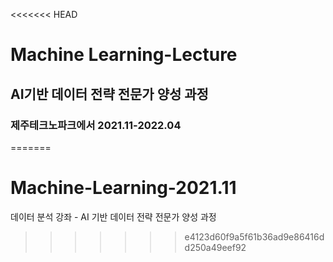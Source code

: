 <<<<<<< HEAD
# Machine Learning-Lecture

## AI기반 데이터 전략 전문가 양성 과정

### 제주테크노파크에서 2021.11-2022.04
=======
# Machine-Learning-2021.11
데이터 분석 강좌 - AI 기반 데이터 전략 전문가 양성 과정
>>>>>>> e4123d60f9a5f61b36ad9e86416dd250a49eef92
